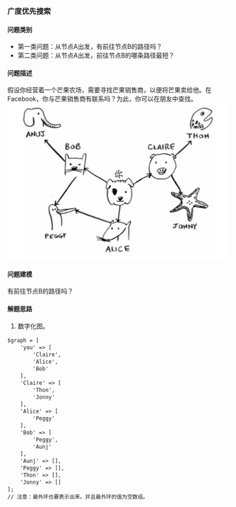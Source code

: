 ### 广度优先搜索
#### 问题类别
- 第一类问题：从节点A出发，有前往节点B的路径吗？
- 第二类问题：从节点A出发，前往节点B的哪条路径最短？
#### 问题描述
假设你经营着一个芒果农场，需要寻找芒果销售商，以便将芒果卖给他。在Facebook，你与芒果销售商有联系吗？为此，你可以在朋友中查找。
![](./imgs/00.png)
#### 问题建模
有前往节点B的路径吗？

#### 解题思路
1. 数字化图。
```
$graph = [
	'you' => [
		'Claire',
		'Alice',
		'Bob'
	],
	'Claire' => [
		'Thon',
		'Jonny'
	],
	'Alice' => [
		'Peggy'
	],
	'Bob' => [
		'Peggy',
		'Aunj'
	],
	'Aunj' => [],
	'Peggy' => [],
	'Thon' => [],
	'Jonny' => []
];
// 注意：最外环也要表示出来。并且最外环的值为空数组。

```